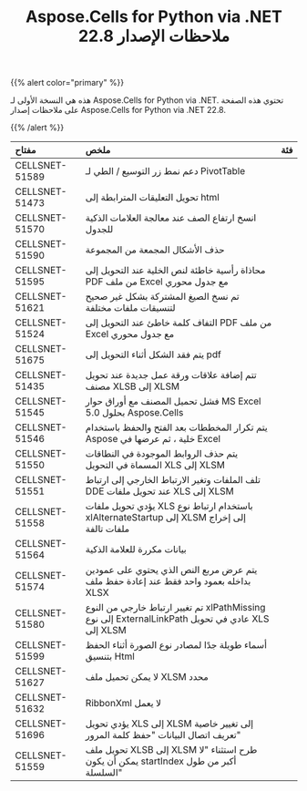 ﻿---
title: Aspose.Cells for Python via .NET 22.8 ملاحظات الإصدار
type: docs
weight: 9
url: /ar/python-net/aspose-cells-for-python-net-22-8-release-notes/
---
{{% alert color="primary" %}} 

هذه هي النسخة الأولى لـ Aspose.Cells for Python via .NET.
تحتوي هذه الصفحة على ملاحظات إصدار Aspose.Cells for Python via .NET 22.8.

{{% /alert %}} 

|**مفتاح**|**ملخص**|**فئة**|
|:- |:- |:- |
|CELLSNET-51589|دعم نمط زر التوسيع / الطي لـ PivotTable|
|CELLSNET-51473|تحويل التعليقات المترابطة إلى html|
|CELLSNET-51570|انسخ ارتفاع الصف عند معالجة العلامات الذكية للجدول|
|CELLSNET-51590|حذف الأشكال المجمعة من المجموعة|
|CELLSNET-51595|محاذاة رأسية خاطئة لنص الخلية عند التحويل إلى PDF من ملف Excel مع جدول محوري|
|CELLSNET-51621|تم نسخ الصيغ المشتركة بشكل غير صحيح لتنسيقات ملفات مختلفة|
|CELLSNET-51524|التفاف كلمة خاطئ عند التحويل إلى PDF من ملف Excel مع جدول محوري|
|CELLSNET-51675|يتم فقد الشكل أثناء التحويل إلى pdf|
|CELLSNET-51435|تتم إضافة علاقات ورقة عمل جديدة عند تحويل مصنف XLSB إلى XLSM|
|CELLSNET-51545|فشل تحميل المصنف مع أوراق حوار MS Excel 5.0 بحلول Aspose.Cells|
|CELLSNET-51546|يتم تكرار المخططات بعد الفتح والحفظ باستخدام Aspose خلية ، ثم عرضها في Excel|
|CELLSNET-51550|يتم حذف الروابط الموجودة في النطاقات المسماة في التحويل XLS إلى XLSM|
|CELLSNET-51551|تلف الملفات وتغير الارتباط الخارجي إلى ارتباط DDE عند تحويل ملفات XLS إلى XLSM|
|CELLSNET-51558|يؤدي تحويل ملفات XLS باستخدام ارتباط نوع xlAlternateStartup إلى XLSM إلى إخراج ملفات تالفة|
|CELLSNET-51564|بيانات مكررة للعلامة الذكية|
|CELLSNET-51574|يتم عرض مربع النص الذي يحتوي على عمودين بداخله بعمود واحد فقط عند إعادة حفظ ملف XLSX|
|CELLSNET-51580|تم تغيير ارتباط خارجي من النوع xlPathMissing إلى نوع ExternalLinkPath عادي في تحويل XLS إلى XLSM|
|CELLSNET-51599|أسماء طويلة جدًا لمصادر نوع الصورة أثناء الحفظ بتنسيق Html|
|CELLSNET-51627|لا يمكن تحميل ملف XLSM محدد|
|CELLSNET-51632|RibbonXml لا يعمل|
|CELLSNET-51696|يؤدي تحويل XLS إلى XLSM إلى تغيير خاصية تعريف اتصال البيانات "حفظ كلمة المرور"|
|CELLSNET-51559|تحويل ملف XLSB إلى XLSM طرح استثناء "لا يمكن أن يكون startIndex أكبر من طول السلسلة"|
